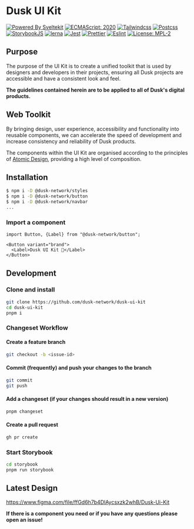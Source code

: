 # Dusk UI Kit

[![Powered By Sveltekit](https://img.shields.io/badge/powered%20by-svelte-FF3C02.svg?style=flat&logo=svelte)](https://kit.svelte.dev/) [![ECMAScript: 2020](https://img.shields.io/badge/ES-9-F7DF1E.svg?style=flat&logo=javascript)](https://github.com/tc39/ecma262) [![Tailwindcss](https://img.shields.io/badge/Tailwindcss-CSS--Framework-%2338B2AC?logo=tailwindcss)](https://tailwindcss.com) [![Postcss](https://img.shields.io/badge/Postcss-style-%23DD3A0A?style=flat&logo=postcss)](https://postcss.org) [![StorybookJS](https://img.shields.io/badge/Storybook-UI--Webcomponent--tool-%23FF4785?style=flat&logo=storybook)](https://storybook.js.org/) [![lerna](https://img.shields.io/badge/maintained%20with-lerna-cc00ff.svg)](https://lerna.js.org/) [![Jest](https://img.shields.io/badge/Jest-Unit--Testing--Framework-%23C21325?style=flat&logo=jest)](https://jestjs.io/) [![Prettier](https://img.shields.io/badge/Prettier-code--formatter-%23F7B93E?style=flat&logo=prettier)](https://prettier.io/) [![Eslint](https://img.shields.io/badge/Eslint-linter-%234B32C3?style=flat&logo=eslint)](https://eslint.org/) [![License: MPL-2](https://img.shields.io/badge/Licence-MPL--2-brightgreen?logo=mozilla)](https://github.com/navneetsharmaui/sveltekit-starter/blob/main/LICENSE)

## Purpose

The purpose of the UI Kit is to create a unified toolkit that is used by designers and developers in their projects, ensuring all Dusk projects are accessible and have a consistent look and feel.

**The guidelines contained herein are to be applied to all of Dusk's digital products.**

## Web Toolkit

By bringing design, user experience, accessibility and functionality into reusable components, we can accelerate the speed of development and increase consistency and reliability of Dusk products.

The components within the UI Kit are organised according to the principles of [Atomic Design](https://bradfrost.com/blog/post/atomic-web-design/), providing a high level of composition.

## Installation

```bash
$ npm i -D @dusk-network/styles
$ npm i -D @dusk-network/button
$ npm i -D @dusk-network/navbar
...
```

### Import a component

```svelte
import Button, {Label} from "@dusk-network/button";

<Button variant="brand">
  <Label>Dusk UI Kit 🚀</Label>
</Button>
```

## Development

### Clone and install

```bash
git clone https://github.com/dusk-network/dusk-ui-kit
cd dusk-ui-kit
pnpm i
```

### Changeset Workflow

#### Create a feature branch

```bash
git checkout -b <issue-id>
```

#### Commit (frequently) and push your changes to the branch

```bash
git commit
git push
```

#### Add a changeset (if your changes should result in a new version)

```bash
pnpm changeset
```

#### Create a pull request

```bash
gh pr create
```

### Start Storybook

```bash
cd storybook
pnpm run storybook
```

## Latest Design

<https://www.figma.com/file/ffGd6h7b4DlAycsxzk2whB/Dusk-Ui-Kit>

**If there is a component you need or if you have any questions please open an issue!**

